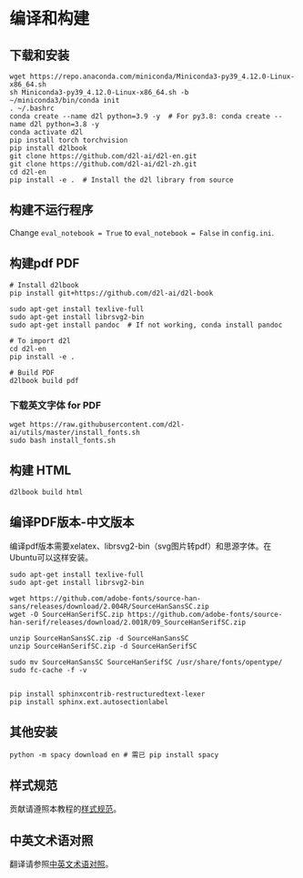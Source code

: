 
# 编译和构建

## 下载和安装

```
wget https://repo.anaconda.com/miniconda/Miniconda3-py39_4.12.0-Linux-x86_64.sh  
sh Miniconda3-py39_4.12.0-Linux-x86_64.sh -b  
~/miniconda3/bin/conda init
. ~/.bashrc
conda create --name d2l python=3.9 -y  # For py3.8: conda create --name d2l python=3.8 -y
conda activate d2l
pip install torch torchvision
pip install d2lbook
git clone https://github.com/d2l-ai/d2l-en.git
git clone https://github.com/d2l-ai/d2l-zh.git
cd d2l-en
pip install -e .  # Install the d2l library from source

```

## 构建不运行程序

Change `eval_notebook = True` to `eval_notebook = False` in `config.ini`.


## 构建pdf PDF

```
# Install d2lbook
pip install git+https://github.com/d2l-ai/d2l-book

sudo apt-get install texlive-full
sudo apt-get install librsvg2-bin
sudo apt-get install pandoc  # If not working, conda install pandoc

# To import d2l
cd d2l-en
pip install -e .

# Build PDF
d2lbook build pdf
```

### 下载英文字体 for PDF

```
wget https://raw.githubusercontent.com/d2l-ai/utils/master/install_fonts.sh
sudo bash install_fonts.sh
```


## 构建 HTML

```
d2lbook build html
```


## 编译PDF版本-中文版本

编译pdf版本需要xelatex、librsvg2-bin（svg图片转pdf）和思源字体。在Ubuntu可以这样安装。

```
sudo apt-get install texlive-full
sudo apt-get install librsvg2-bin
```

```
wget https://github.com/adobe-fonts/source-han-sans/releases/download/2.004R/SourceHanSansSC.zip
wget -O SourceHanSerifSC.zip https://github.com/adobe-fonts/source-han-serif/releases/download/2.001R/09_SourceHanSerifSC.zip

unzip SourceHanSansSC.zip -d SourceHanSansSC
unzip SourceHanSerifSC.zip -d SourceHanSerifSC

sudo mv SourceHanSansSC SourceHanSerifSC /usr/share/fonts/opentype/
sudo fc-cache -f -v


pip install sphinxcontrib-restructuredtext-lexer
pip install sphinx.ext.autosectionlabel
```


## 其他安装

```
python -m spacy download en # 需已 pip install spacy
```

## 样式规范

贡献请遵照本教程的[样式规范](STYLE_GUIDE.md)。

## 中英文术语对照

翻译请参照[中英文术语对照](TERMINOLOGY.md)。
